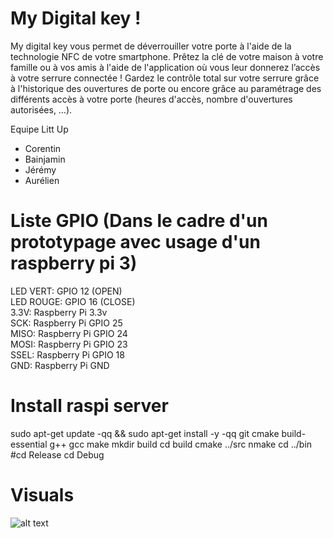# My Digital key !

My digital key vous permet de déverrouiller votre porte à l'aide de la technologie NFC de votre smartphone. Prêtez la clé de votre maison à votre famille ou à vos amis à l'aide de l'application où vous leur donnerez l’accès à votre serrure connectée ! Gardez le contrôle total sur votre serrure grâce à l'historique des ouvertures de porte ou encore grâce au paramétrage des différents accès à votre porte (heures d'accès, nombre d'ouvertures autorisées, …).

Equipe Litt Up

- Corentin 
- Bainjamin  
- Jérémy 
- Aurélien 

# Liste GPIO (Dans le cadre d'un prototypage avec usage d'un raspberry pi 3)

LED VERT: GPIO 12 (OPEN)  
LED ROUGE: GPIO 16 (CLOSE)  
    3.3V: Raspberry Pi 3.3v  
    SCK: Raspberry Pi GPIO 25  
    MISO: Raspberry Pi GPIO 24  
    MOSI: Raspberry Pi GPIO 23  
    SSEL: Raspberry Pi GPIO 18  
    GND: Raspberry Pi GND  

# Install raspi server

sudo apt-get update -qq && sudo apt-get install -y -qq git cmake build-essential g++ gcc make
mkdir build
cd build
cmake ../src
nmake
cd ../bin
#cd Release
cd Debug

# Visuals

![alt text](http://bainjamizr.cluster017.ovh.net/IMGS_GITHUB/01.png)
